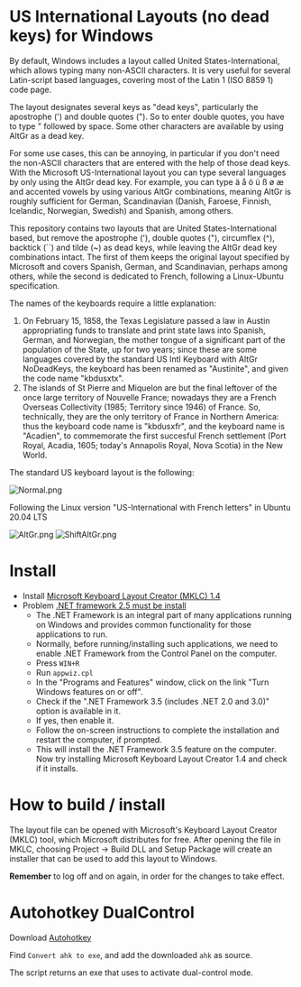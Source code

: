 # US International Layouts (no dead keys) for Windows

By default, Windows includes a layout called United States-International, which allows typing many non-ASCII characters. It is very useful for several Latin-script based languages, covering most of the Latin 1 (ISO 8859 1) code page.

The layout designates several keys as "dead keys", particularly the apostrophe (') and double quotes ("). So to enter double quotes, you have to type " followed by space. Some other characters are available by using AltGr as a dead key.

For some use cases, this can be annoying, in particular if you don't need the non-ASCII characters that are entered with the help of those dead keys. With the Microsoft US-International layout you can type several languages by only using the AltGr dead key. For example, you can type ä å ö ü ß ø æ and accented vowels by using various AltGr combinations, meaning AltGr is roughly sufficient for German, Scandinavian (Danish, Faroese, Finnish, Icelandic, Norwegian, Swedish) and Spanish, among others.

This repository contains two layouts that are United States-International based, but remove the apostrophe ('), double quotes ("), circumflex (^), backtick (``) and tilde (~) as dead keys, while leaving the AltGr dead key combinations intact. The first of them keeps the original layout specified by Microsoft and covers Spanish, German, and Scandinavian, perhaps among others, while the second is dedicated to French, following a Linux-Ubuntu specification.

The names of the keyboards require a little explanation: 

1. On February 15, 1858, the Texas Legislature passed a law in Austin appropriating funds to translate and print state laws into Spanish, German, and Norwegian, the mother tongue of a significant part of the population of the State, up for two years; since these are some languages covered by the standard US Intl Keyboard with AltGr NoDeadKeys, the keyboard has been renamed as "Austinite", and given the code name "kbdusxtx".
2. The islands of St Pierre and Miquelon are but the final leftover of the once large territory of Nouvelle France; nowadays they are a French Overseas Collectivity (1985; Territory since 1946) of France. So, technically, they are the only territory of France in Northern America: thus the keyboard code name is "kbdusxfr", and the keyboard name is "Acadien", to commemorate the first succesful French settlement (Port Royal, Acadia, 1605; today's Annapolis Royal, Nova Scotia) in the New World.

The standard US keyboard layout is the following:

![Normal.png](Normal.jpg)

Following the Linux version "US-International with French letters" in Ubuntu 20.04 LTS

![AltGr.png](AltGr.jpg)
![ShiftAltGr.png](ShiftAltGr.jpg)

# Install

- Install [Microsoft Keyboard Layout Creator (MKLC) 1.4](https://www.microsoft.com/en-us/download/details.aspx?id=22339)
- Problem [.NET framework 2.5 must be install](https://answers.microsoft.com/en-us/windows/forum/windows_10-hardware/microsoft-keyboard-layout-creator-14-instalation/092881f1-470b-4a66-889f-59e868c6b25a)
  - The .NET Framework is an integral part of many applications running on Windows
  and provides common functionality for those applications to run.
  - Normally, before running/installing such applications, we need to enable .NET
  Framework from the Control Panel on the computer.
  - Press `WIN+R`
  - Run `appwiz.cpl`
  - In the "Programs and Features" window, click on the link "Turn Windows features on or off".
  - Check if the ".NET Framework 3.5 (includes .NET 2.0 and 3.0)" option is available in it.
  - If yes, then enable it.
  - Follow the on-screen instructions to complete the installation and restart the computer, if prompted.
  - This will install the .NET Framework 3.5 feature on the computer.
    Now try installing Microsoft Keyboard Layout Creator 1.4 and check if it installs.

# How to build / install

The layout file can be opened with Microsoft's Keyboard Layout Creator (MKLC) tool, which Microsoft distributes for free. After opening the file in MKLC, choosing Project -> Build DLL and Setup Package will create an installer that can be used to add this layout to Windows.

**Remember** to log off and on again, in order for the changes to take effect.

# Autohotkey DualControl

Download [Autohotkey](https://www.autohotkey.com/)

Find `Convert ahk to exe`, and add the downloaded `ahk` as source.

The script returns an exe that uses to activate dual-control mode.

